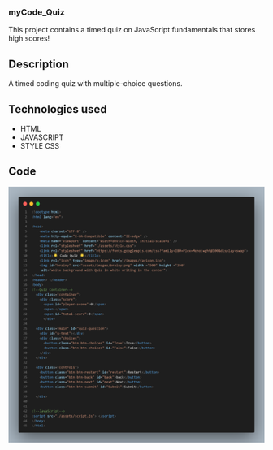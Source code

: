 ### myCode_Quiz
This project contains a timed quiz on JavaScript fundamentals that stores high scores!

## Description 
A timed coding quiz with multiple-choice questions.

## Technologies used 
* HTML
* JAVASCRIPT
* STYLE CSS



## Code

![](assets/images/code%20snap.png)

